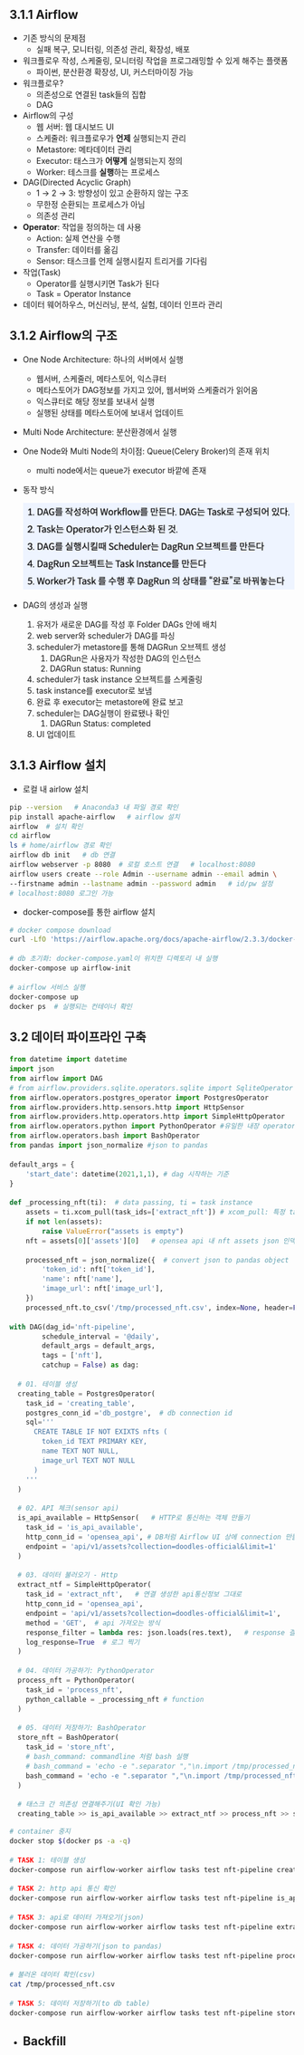 ## 3.1.1 Airflow

- 기존 방식의 문제점
    - 실패 복구, 모니터링, 의존성 관리, 확장성, 배포
- 워크플로우 작성, 스케줄링, 모니터링 작업을 프로그래밍할 수 있게 해주는 플랫폼
    - 파이썬, 분산환경 확장성, UI, 커스터마이징 가능
- 워크플로우?
    - 의존성으로 연결된 task들의 집합
    - DAG
- Airflow의 구성
    - 웹 서버: 웹 대시보드 UI
    - 스케줄러: 워크플로우가 **언제** 실행되는지 관리
    - Metastore: 메타데이터 관리
    - Executor: 태스크가 **어떻게** 실행되는지 정의
    - Worker: 테스크를 **실행**하는 프로세스
- DAG(Directed Acyclic Graph)
    - 1 → 2 → 3: 방향성이 있고 순환하지 않는 구조
    - 무한정 순환되는 프로세스가 아님
    - 의존성 관리
- **Operator**: 작업을 정의하는 데 사용
    - Action: 실제 연산을 수행
    - Transfer: 데이터를 옮김
    - Sensor: 태스크를 언제 실행시킬지 트리거를 기다림
- 작업(Task)
    - Operator를 실행시키면 Task가 된다
    - Task = Operator Instance
- 데이터 웨어하우스, 머신러닝, 분석, 실험, 데이터 인프라 관리

## 3.1.2 Airflow의 구조

- One Node Architecture: 하나의 서버에서 실행
    - 웹서버, 스케줄러, 메타스토어, 익스큐터
    - 메타스토어가 DAG정보를 가지고 있어, 웹서버와 스케줄러가 읽어옴
    - 익스큐터로 해당 정보를 보내서 실행
    - 실행된 상태를 메타스토어에 보내서 업데이트
- Multi Node Architecture: 분산환경에서 실행
- One Node와 Multi Node의 차이점: Queue(Celery Broker)의 존재 위치
    - multi node에서는 queue가 executor 바깥에 존재
- 동작 방식
    
    ![Untitled](./images/5-2-1.png)
    
- DAG의 생성과 실행
    1. 유저가 새로운 DAG를 작성 후 Folder DAGs 안에 배치
    2. web server와 scheduler가 DAG를 파싱
    3. scheduler가 metastore를 통해 DAGRun 오브젝트 생성
        1. DAGRun은 사용자가 작성한 DAG의 인스턴스
        2. DAGRun status: Running
    4. scheduler가 task instance 오브젝트를 스케줄링
    5. task instance를 executor로 보냄
    6. 완료 후 executor는 metastore에 완료 보고
    7. scheduler는 DAG실행이 완료됐나 확인
        1. DAGRun Status: completed
    8. UI 업데이트
    

## 3.1.3 Airflow 설치

- 로컬 내 airlow 설치

```bash
pip --version   # Anaconda3 내 파일 경로 확인
pip install apache-airflow   # airflow 설치
airflow  # 설치 확인
cd airflow
ls # home/airflow 경로 확인
airflow db init   # db 연결
airflow webserver -p 8080  # 로컬 호스트 연결   # localhost:8080
airflow users create --role Admin --username admin --email admin \
--firstname admin --lastname admin --password admin   # id/pw 설정
# localhost:8080 로그인 가능
```

- docker-compose를 통한 airflow 설치

```bash
# docker compose download
curl -LfO 'https://airflow.apache.org/docs/apache-airflow/2.3.3/docker-compose.yaml'

# db 초기화: docker-compose.yaml이 위치한 디렉토리 내 실행
docker-compose up airflow-init

# airflow 서비스 실행
docker-compose up
docker ps  # 실행되는 컨테이너 확인
```

## 3.2 데이터 파이프라인 구축

```python
from datetime import datetime
import json
from airflow import DAG
# from airflow.providers.sqlite.operators.sqlite import SqliteOperator
from airflow.operators.postgres_operator import PostgresOperator
from airflow.providers.http.sensors.http import HttpSensor
from airflow.providers.http.operators.http import SimpleHttpOperator
from airflow.operators.python import PythonOperator #유일한 내장 operator
from airflow.operators.bash import BashOperator
from pandas import json_normalize #json to pandas

default_args = {
    'start_date': datetime(2021,1,1), # dag 시작하는 기준
}

def _processing_nft(ti):  # data passing, ti = task instance
    assets = ti.xcom_pull(task_ids=['extract_nft']) # xcom_pull: 특정 task id에서 데이터를 pull 해옴
    if not len(assets):
        raise ValueError("assets is empty")
    nft = assets[0]['assets'][0]   # opensea api 내 nft assets json 인덱싱

    processed_nft = json_normalize({  # convert json to pandas object
        'token_id': nft['token_id'],
        'name': nft['name'],
        'image_url': nft['image_url'],
    })
    processed_nft.to_csv('/tmp/processed_nft.csv', index=None, header=False)

with DAG(dag_id='nft-pipeline',
        schedule_interval = '@daily',
        default_args = default_args,
        tags = ['nft'],
        catchup = False) as dag:
  
  # 01. 테이블 생성
  creating_table = PostgresOperator(
    task_id = 'creating_table',
    postgres_conn_id ='db_postgre',  # db connection id
    sql='''
      CREATE TABLE IF NOT EXIXTS nfts (
        token_id TEXT PRIMARY KEY,
        name TEXT NOT NULL,
        image_url TEXT NOT NULL
      )
    '''
  )
  
  # 02. API 체크(sensor api)
  is_api_available = HttpSensor(   # HTTP로 통신하는 객체 만들기
    task_id = 'is_api_available',
    http_conn_id = 'opensea_api', # DB처럼 Airflow UI 상에 connection 만들어주어야 함 : 외부 통신 
    endpoint = 'api/v1/assets?collection=doodles-official&limit=1'
  )

  # 03. 데이터 불러오기 - Http
  extract_ntf = SimpleHttpOperator(
    task_id = 'extract_nft',   # 연결 생성한 api통신정보 그대로
    http_conn_id = 'opensea_api',
    endpoint = 'api/v1/assets?collection=doodles-official&limit=1',
    method = 'GET',  # api 가져오는 방식
    response_filter = lambda res: json.loads(res.text),   # response 결과: json to python 
    log_response=True  # 로그 찍기
  )

  # 04. 데이터 가공하기: PythonOperator
  process_nft = PythonOperator(
    task_id = 'process_nft',
    python_callable = _processing_nft # function
  )

  # 05. 데이터 저장하기: BashOperator
  store_nft = BashOperator(
    task_id = 'store_nft',
    # bash_command: commandline 처럼 bash 실행
    # bash_command = 'echo -e ".separator ","\n.import /tmp/processed_nft.csv nfts" | sqlite3 /Users/10590/.docker/airflow.db' # sqlit3 -> postgre & db directory 수정 필요
    bash_command = 'echo -e ".separator ","\n.import /tmp/processed_nft.csv nfts" | postgre /Users/10590/.docker/airflow.db' # comma 기준으로 separate해서 nfts 테이블에 저장(import)
  )
  
  # 태스크 간 의존성 연결해주기(UI 확인 가능)
  creating_table >> is_api_available >> extract_ntf >> process_nft >> store_nft
```

```bash
# container 중지
docker stop $(docker ps -a -q)

# TASK 1: 테이블 생성
docker-compose run airflow-worker airflow tasks test nft-pipeline creating_table 2023-01-01

# TASK 2: http api 통신 확인
docker-compose run airflow-worker airflow tasks test nft-pipeline is_api_available

# TASK 3: api로 데이터 가져오기(json)
docker-compose run airflow-worker airflow tasks test nft-pipeline extract_nft 2023-01-01

# TASK 4: 데이터 가공하기(json to pandas)
docker-compose run airflow-worker airflow tasks test nft-pipeline process_nft 2023-01-01

# 불러온 데이터 확인(csv)
cat /tmp/processed_nft.csv

# TASK 5: 데이터 저장하기(to db table)
docker-compose run airflow-worker airflow tasks test nft-pipeline store_nft 2023-01-01
```

- **Backfill**
    -